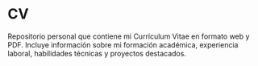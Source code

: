 # CV
Repositorio personal que contiene mi Currículum Vitae en formato web y PDF. Incluye información sobre mi formación académica, experiencia laboral, habilidades técnicas y proyectos destacados.
